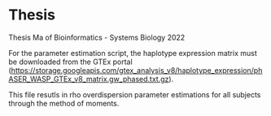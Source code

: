 # Thesis
Thesis Ma of Bioinformatics - Systems Biology 2022

For the parameter estimation script, the haplotype expression matrix must be downloaded from the GTEx portal (https://storage.googleapis.com/gtex_analysis_v8/haplotype_expression/phASER_WASP_GTEx_v8_matrix.gw_phased.txt.gz).

This file resutls in rho overdispersion parameter estimations for all subjects through the method of moments.
